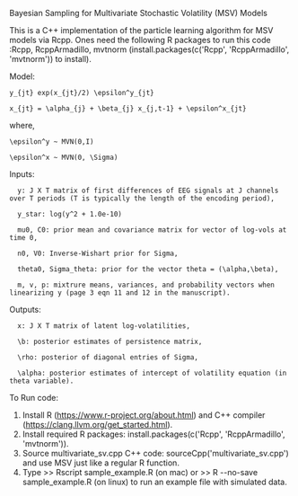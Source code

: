 Bayesian Sampling for Multivariate Stochastic Volatility (MSV) Models

This is a C++ implementation of the particle learning algorithm for MSV models via Rcpp. Ones need the following R packages to run this code :Rcpp, RcppArmadillo, mvtnorm (install.packages(c('Rcpp', 'RcppArmadillo', 'mvtnorm')) to install).

Model: 

    y_{jt} exp(x_{jt}/2) \epsilon^y_{jt}

    x_{jt} = \alpha_{j} + \beta_{j} x_{j,t-1} + \epsilon^x_{jt} 
  
where, 

    \epsilon^y ~ MVN(0,I)

    \epsilon^x ~ MVN(0, \Sigma)

Inputs: 

      y: J X T matrix of first differences of EEG signals at J channels over T periods (T is typically the length of the encoding period),

      y_star: log(y^2 + 1.0e-10)
      
      mu0, C0: prior mean and covariance matrix for vector of log-vols at time 0,

      n0, V0: Inverse-Wishart prior for Sigma,

      theta0, Sigma_theta: prior for the vector theta = (\alpha,\beta),

      m, v, p: mixtrure means, variances, and probability vectors when linearizing y (page 3 eqn 11 and 12 in the manuscript).

Outputs:

      x: J X T matrix of latent log-volatilities,

      \b: posterior estimates of persistence matrix,

      \rho: posterior of diagonal entries of Sigma,

      \alpha: posterior estimates of intercept of volatility equation (in theta variable).


To Run code:
1. Install R (https://www.r-project.org/about.html) and C++ compiler (https://clang.llvm.org/get_started.html).
2. Install required R packages: install.packages(c('Rcpp', 'RcppArmadillo', 'mvtnorm')).
3. Source multivariate_sv.cpp C++ code: sourceCpp('multivariate_sv.cpp') and use MSV just like a regular R function. 
4. Type >> Rscript sample_example.R (on mac) or >> R --no-save sample_example.R (on linux) to run an example file with simulated data. 
